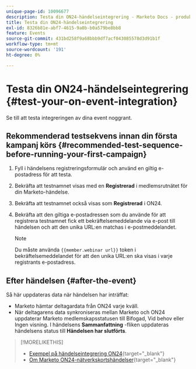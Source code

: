 ```yaml
---
unique-page-id: 10096677
description: Testa din ON24-händelseintegrering - Marketo Docs - produktdokumentation
title: Testa din ON24-händelseintegrering
exl-id: 8326b81e-abf7-4615-9a0b-b0a579be8bb8
feature: Events
source-git-commit: 431bd258f9a68bbb9df7acf043085578d3d91b1f
workflow-type: tm+mt
source-wordcount: '191'
ht-degree: 0%

---
```


# Testa din ON24-händelseintegrering {#test-your-on-event-integration}

Se till att testa integreringen av dina event noggrant.

## Rekommenderad testsekvens innan din första kampanj körs {#recommended-test-sequence-before-running-your-first-campaign}

1. Fyll i händelsens registreringsformulär och använd en giltig e-postadress för att testa.
1. Bekräfta att testnamnet visas med en **Registrerad** i medlemsrutnätet för din Marketo-händelse.
1. Bekräfta att testnamnet också visas som **Registrerad** i ON24.
1. Bekräfta att den giltiga e-postadressen som du använde för att registrera testnamnet fick ett bekräftelsemeddelande via e-post till händelsen och att den unika URL:en matchas i e-postmeddelandet.

   >[!NOTE]
   >
   >Du måste använda `{{member.webinar url}}` token i bekräftelsemeddelandet för att den unika URL:en ska visas i varje registrants e-postadress.

## Efter händelsen {#after-the-event}

Så här uppdateras data när händelsen har inträffat:

* Marketo hämtar deltagardata från ON24 varje kväll.
* När deltagarens data synkroniseras mellan Marketo och ON24 uppdaterar Marketo medlemskapsstatusen till Bifogad, Vid behov eller Ingen visning. I händelsens **Sammanfattning** -fliken uppdateras händelsens status till **Händelsen har slutförts**.

>[!MORELIKETHIS]
>
>* [Exempel på händelseintegrering ON24](/help/marketo/product-docs/demand-generation/events/create-an-event/create-an-event-with-the-marketo-on24-adapter/example-on24-event-integration.md){target="_blank"}
>* [Om Marketo ON24-nätverkskortshändelser](/help/marketo/product-docs/demand-generation/events/create-an-event/create-an-event-with-the-marketo-on24-adapter/understanding-marketo-on24-adapter-events.md){target="_blank"}
